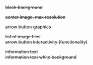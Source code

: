~~black background~~  

~~center image, max resolution~~  

~~arrow button graphics~~  

~~list of image files~~  
~~arrow button interactivity (functionality)~~   

~~information text~~  
~~information text white background~~  



